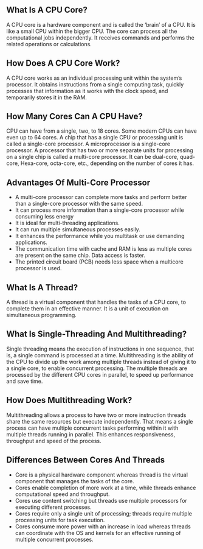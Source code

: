 
## What Is A CPU Core?

A CPU core is a hardware component and is called the ‘brain’ of a CPU. It is like a small CPU within the bigger CPU. The core can process all the computational jobs independently. It receives commands and performs the related operations or calculations.

## How Does A CPU Core Work?

A CPU core works as an individual processing unit within the system’s processor. It obtains instructions from a single computing task, quickly processes that information as it works with the clock speed, and temporarily stores it in the RAM.

## How Many Cores Can A CPU Have?

CPU can have from a single, two, to 18 cores. Some modern CPUs can have even up to 64 cores. A chip that has a single CPU or processing unit is called a single-core processor. A microprocessor is a single-core processor. A processor that has two or more separate units for processing on a single chip is called a multi-core processor. It can be dual-core, quad-core, Hexa-core, octa-core, etc., depending on the number of cores it has.

## Advantages Of Multi-Core Processor
- A multi-core processor can complete more tasks and perform better than a single-core processor with the same speed.
- It can process more information than a single-core processor while consuming less energy
- It is ideal for multi-threading applications.
- It can run multiple simultaneous processes easily.
- It enhances the performance while you multitask or use demanding applications.
- The communication time with cache and RAM is less as multiple cores are present on the same chip. Data access is faster.
- The printed circuit board (PCB) needs less space when a multicore processor is used.

## What Is A Thread?

A thread is a virtual component that handles the tasks of a CPU core, to complete them in an effective manner. It is a unit of execution on simultaneous programming.

## What Is Single-Threading And Multithreading?

Single threading means the execution of instructions in one sequence, that is, a single command is processed at a time. Multithreading is the ability of the CPU to divide up the work among multiple threads instead of giving it to a single core, to enable concurrent processing. The multiple threads are processed by the different CPU cores in parallel, to speed up performance and save time.

## How Does Multithreading Work?

Multithreading allows a process to have two or more instruction threads share the same resources but execute independently. That means a single process can have multiple concurrent tasks performing within it with multiple threads running in parallel. This enhances responsiveness, throughput and speed of the process.

## Differences Between Cores And Threads

- Core is a physical hardware component whereas thread is the virtual component that manages the tasks of the core.
- Cores enable completion of more work at a time, while threads enhance computational speed and throughput.
- Cores use content switching but threads use multiple processors for executing different processes.
- Cores require only a single unit of processing; threads require multiple processing units for task execution.
- Cores consume more power with an increase in load whereas threads can coordinate with the OS and kernels for an effective running of multiple concurrent processes.